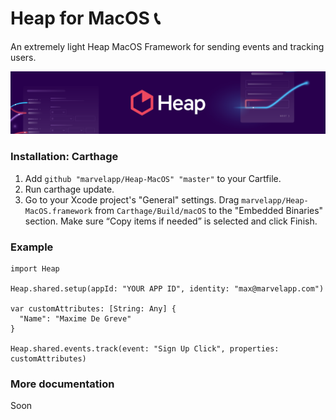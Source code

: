 # Heap for MacOS 📞

An extremely light Heap MacOS Framework for sending events and tracking users.

<img src="/Assets/GithubHeader.png?raw=true" width="888">

### Installation: Carthage

1.  Add `github "marvelapp/Heap-MacOS" "master"` to your Cartfile.
2.  Run carthage update.
3.  Go to your Xcode project's "General" settings. Drag `marvelapp/Heap-MacOS.framework` from `Carthage/Build/macOS` to the "Embedded Binaries" section. Make sure “Copy items if needed” is selected and click Finish.

### Example

```
import Heap

Heap.shared.setup(appId: "YOUR APP ID", identity: "max@marvelapp.com")

var customAttributes: [String: Any] {
  "Name": "Maxime De Greve"
}

Heap.shared.events.track(event: "Sign Up Click", properties: customAttributes)

```

### More documentation

Soon
